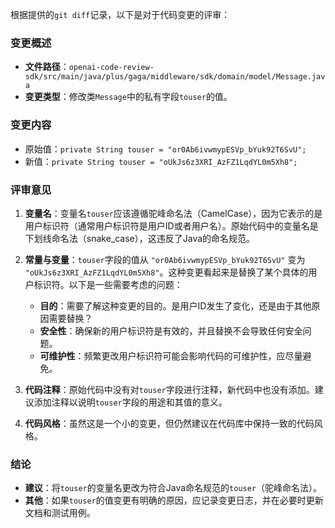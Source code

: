 根据提供的`git diff`记录，以下是对于代码变更的评审：

### 变更概述
- **文件路径**：`openai-code-review-sdk/src/main/java/plus/gaga/middleware/sdk/domain/model/Message.java`
- **变更类型**：修改类`Message`中的私有字段`touser`的值。

### 变更内容
- 原始值：`private String touser = "or0Ab6ivwmypESVp_bYuk92T6SvU";`
- 新值：`private String touser = "oUkJs6z3XRI_AzFZ1LqdYL0m5Xh8";`

### 评审意见
1. **变量名**：变量名`touser`应该遵循驼峰命名法（CamelCase），因为它表示的是用户标识符（通常用户标识符是用户ID或者用户名）。原始代码中的变量名是下划线命名法（snake_case），这违反了Java的命名规范。

2. **常量与变量**：`touser`字段的值从 `"or0Ab6ivwmypESVp_bYuk92T6SvU"` 变为 `"oUkJs6z3XRI_AzFZ1LqdYL0m5Xh8"`。这种变更看起来是替换了某个具体的用户标识符。以下是一些需要考虑的问题：
   - **目的**：需要了解这种变更的目的。是用户ID发生了变化，还是由于其他原因需要替换？
   - **安全性**：确保新的用户标识符是有效的，并且替换不会导致任何安全问题。
   - **可维护性**：频繁更改用户标识符可能会影响代码的可维护性，应尽量避免。

3. **代码注释**：原始代码中没有对`touser`字段进行注释，新代码中也没有添加。建议添加注释以说明`touser`字段的用途和其值的意义。

4. **代码风格**：虽然这是一个小的变更，但仍然建议在代码库中保持一致的代码风格。

### 结论
- **建议**：将`touser`的变量名更改为符合Java命名规范的`touser`（驼峰命名法）。
- **其他**：如果`touser`的值变更有明确的原因，应记录变更日志，并在必要时更新文档和测试用例。
